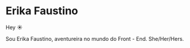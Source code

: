 # Erika Faustino

Hey :sunny:

Sou Erika Faustino, aventureira no mundo do Front - End.
She/Her/Hers.
 





